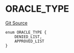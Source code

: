 # ORACLE_TYPE
[Git Source](https://github.com/thrackle-io/rules-engine/blob/5dd4d5c11842d5927a5d94b280633ba0762dc45b/src/protocol/economic/ruleProcessor/RuleCodeData.sol)


```solidity
enum ORACLE_TYPE {
    DENIED_LIST,
    APPROVED_LIST
}
```

